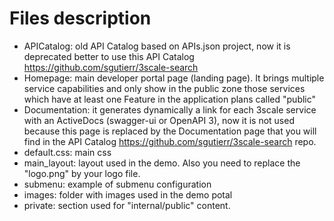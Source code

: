 
# Files description

* APICatalog: old API Catalog based on APIs.json project, now it is deprecated better to use this API Catalog https://github.com/sgutierr/3scale-search 
* Homepage: main developer portal page (landing page). It brings multiple service capabilities and only show in the public zone those services which have at least one Feature in the application plans called "public"
* Documentation: it generates dynamically a link for each 3scale service with an ActiveDocs (swagger-ui or OpenAPI 3), now it is not used because this page is replaced by the Documentation page that you will find in the API Catalog https://github.com/sgutierr/3scale-search repo.
* default.css: main css
* main_layout: layout used in the demo. Also you need to replace the "logo.png" by your logo file.
* submenu: example of submenu configuration
* images: folder with images used in the demo potal
* private: section used for "internal/public" content. 
